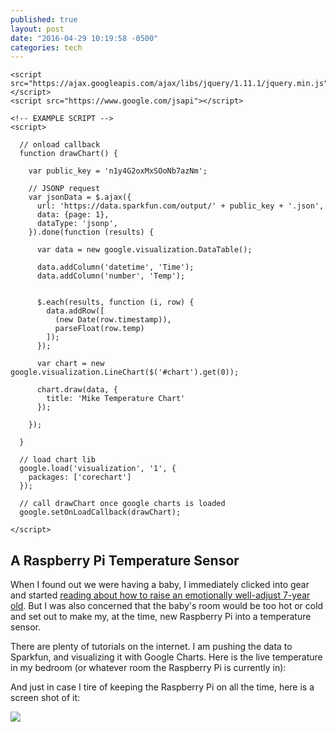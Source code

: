 ```yaml
---
published: true
layout: post
date: "2016-04-29 10:19:58 -0500"
categories: tech
---
```


   <!-- EXTERNAL LIBS-->
    <script src="https://ajax.googleapis.com/ajax/libs/jquery/1.11.1/jquery.min.js"></script>
    <script src="https://www.google.com/jsapi"></script>

    <!-- EXAMPLE SCRIPT -->
    <script>

      // onload callback
      function drawChart() {

        var public_key = 'n1y4G2oxMxSOoNb7azNm';

        // JSONP request
        var jsonData = $.ajax({
          url: 'https://data.sparkfun.com/output/' + public_key + '.json',
          data: {page: 1},
          dataType: 'jsonp',
        }).done(function (results) {

          var data = new google.visualization.DataTable();

          data.addColumn('datetime', 'Time');
          data.addColumn('number', 'Temp');
         

          $.each(results, function (i, row) {
            data.addRow([
              (new Date(row.timestamp)),
              parseFloat(row.temp)
            ]);
          });

          var chart = new google.visualization.LineChart($('#chart').get(0));

          chart.draw(data, {
            title: 'Mike Temperature Chart'
          });

        });

      }

      // load chart lib
      google.load('visualization', '1', {
        packages: ['corechart']
      });

      // call drawChart once google charts is loaded
      google.setOnLoadCallback(drawChart);

    </script>



## A Raspberry Pi Temperature Sensor

When I found out we were having a baby, I immediately clicked into gear and started [reading about how to raise an emotionally well-adjust 7-year old](https://play.google.com/store/books/details?id=APzgCL8mgHUC&source=productsearch&utm_source=HA_Desktop_US&utm_medium=SEM&utm_campaign=PLA&pcampaignid=MKTAD0930BO1&gl=US&gclid=CNm0mOCktcwCFUWbNwodFWAFBQ&gclsrc=ds). But I was also concerned that the baby's room would be too hot or cold and set out to make my, at the time, new Raspberry Pi into a temperature sensor. 

There are plenty of tutorials on the internet. I am pushing the data to Sparkfun, and visualizing it with Google Charts. Here is the live temperature in my bedroom (or whatever room the Raspberry Pi is currently in):

<div id="chart" style="width: 100%;"></div>




And just in case I tire of keeping the Raspberry Pi on all the time, here is a screen shot of it:

![]({{site.baseurl}}/images/temperature.png)
